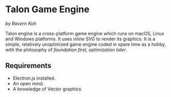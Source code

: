 # Talon Game Engine
_by Ravern Koh_

Talon engine is a cross-platform game engine which runs on macOS, Linux and Windows platforms. It uses inline SVG to render its graphics. It is a simple, relatively unoptimized game engine coded in spare time as a hobby, with the philosophy of _foundation first, optimization later_.

## Requirements
- Electron.js installed.
- An open mind.
- A knowledge of Vector graphics
